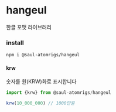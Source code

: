 # hangeul

한글 포맷 라이브러리

### install

```
npm i @saul-atomrigs/hangeul
```

#### krw

숫자를 원(KRW)화로 표시합니다

```ts
import {krw} from @saul-atomrigs/hangeul

krw(10_000_000) // 1000만원
```
